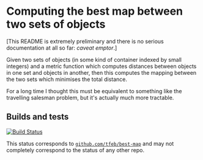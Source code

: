 # Computing the best map between two sets of objects
[This README is extremely preliminary and there is no serious
documentation at all so far: *caveat emptor*.]

Given two sets of objects (in some kind of container indexed by small
integers) and a metric function which computes distances between
objects in one set and objects in another, then this computes the
mapping between the two sets which minimises the total distance.

For a long time I thought this must be equivalent to something like
the travelling salesman problem, but it's actually much more
tractable.

## Builds and tests
[![Build Status](https://travis-ci.org/tfeb/best-map.svg)](https://travis-ci.org/tfeb/best-map)

This status corresponds to
[`github.com/tfeb/best-map`](https://github.com/tfeb/best-map) and may
not completely correspond to the status of any other repo.
